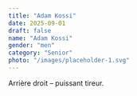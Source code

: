 ```yaml
---
title: "Adam Kossi"
date: 2025-09-01
draft: false
name: "Adam Kossi"
gender: "men"
category: "Senior"
photo: "/images/placeholder-1.svg"
---
```


Arrière droit – puissant tireur.
